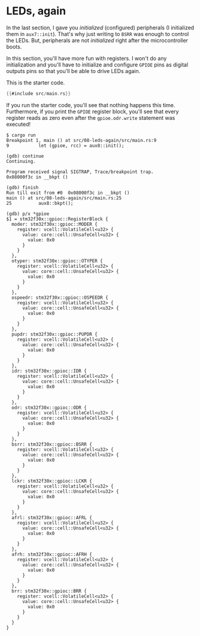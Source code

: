 # LEDs, again

In the last section, I gave you *initialized* (configured) peripherals (I initialized them in
`aux7::init`). That's why just writing to `BSRR` was enough to control the LEDs. But, peripherals
are not *initialized* right after the microcontroller boots.

In this section, you'll have more fun with registers. I won't do any initialization and you'll have
to initialize and configure `GPIOE` pins as digital outputs pins so that you'll be able to drive LEDs
again.

This is the starter code.

``` rust
{{#include src/main.rs}}
```

If you run the starter code, you'll see that nothing happens this time. Furthermore, if you print
the `GPIOE` register block, you'll see that every register reads as zero even after the
`gpioe.odr.write` statement was executed!

```
$ cargo run
Breakpoint 1, main () at src/08-leds-again/src/main.rs:9
9           let (gpioe, rcc) = aux8::init();

(gdb) continue
Continuing.

Program received signal SIGTRAP, Trace/breakpoint trap.
0x08000f3c in __bkpt ()

(gdb) finish
Run till exit from #0  0x08000f3c in __bkpt ()
main () at src/08-leds-again/src/main.rs:25
25          aux8::bkpt();

(gdb) p/x *gpioe
$1 = stm32f30x::gpioc::RegisterBlock {
  moder: stm32f30x::gpioc::MODER {
    register: vcell::VolatileCell<u32> {
      value: core::cell::UnsafeCell<u32> {
        value: 0x0
      }
    }
  },
  otyper: stm32f30x::gpioc::OTYPER {
    register: vcell::VolatileCell<u32> {
      value: core::cell::UnsafeCell<u32> {
        value: 0x0
      }
    }
  },
  ospeedr: stm32f30x::gpioc::OSPEEDR {
    register: vcell::VolatileCell<u32> {
      value: core::cell::UnsafeCell<u32> {
        value: 0x0
      }
    }
  },
  pupdr: stm32f30x::gpioc::PUPDR {
    register: vcell::VolatileCell<u32> {
      value: core::cell::UnsafeCell<u32> {
        value: 0x0
      }
    }
  },
  idr: stm32f30x::gpioc::IDR {
    register: vcell::VolatileCell<u32> {
      value: core::cell::UnsafeCell<u32> {
        value: 0x0
      }
    }
  },
  odr: stm32f30x::gpioc::ODR {
    register: vcell::VolatileCell<u32> {
      value: core::cell::UnsafeCell<u32> {
        value: 0x0
      }
    }
  },
  bsrr: stm32f30x::gpioc::BSRR {
    register: vcell::VolatileCell<u32> {
      value: core::cell::UnsafeCell<u32> {
        value: 0x0
      }
    }
  },
  lckr: stm32f30x::gpioc::LCKR {
    register: vcell::VolatileCell<u32> {
      value: core::cell::UnsafeCell<u32> {
        value: 0x0
      }
    }
  },
  afrl: stm32f30x::gpioc::AFRL {
    register: vcell::VolatileCell<u32> {
      value: core::cell::UnsafeCell<u32> {
        value: 0x0
      }
    }
  },
  afrh: stm32f30x::gpioc::AFRH {
    register: vcell::VolatileCell<u32> {
      value: core::cell::UnsafeCell<u32> {
        value: 0x0
      }
    }
  },
  brr: stm32f30x::gpioc::BRR {
    register: vcell::VolatileCell<u32> {
      value: core::cell::UnsafeCell<u32> {
        value: 0x0
      }
    }
  }
}
```
